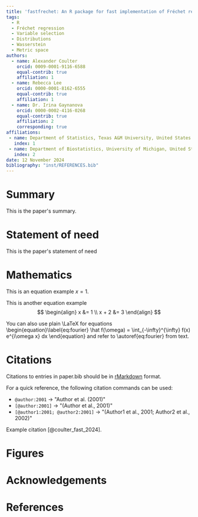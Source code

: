 ```yaml
---
title: 'fastfrechet: An R package for fast implementation of Fréchet regression functions for distribution responses'
tags:
  - R
  - Fréchet regression
  - Variable selection
  - Distributions
  - Wasserstein
  - Metric space
authors:
  - name: Alexander Coulter
    orcid: 0009-0001-9116-6588
    equal-contrib: true
    affiliation: 1
  - name: Rebecca Lee
    orcid: 0000-0001-8162-6555
    equal-contrib: true
    affiliation: 1
  - name: Dr. Irina Gaynanova
    orcid: 0000-0002-4116-0268
    equal-contrib: true
    affiliation: 2
    corresponding: true
affiliations:
 - name: Department of Statistics, Texas A&M University, United States
   index: 1
 - name: Department of Biostatistics, University of Michigan, United States
   index: 2
date: 12 November 2024
bibliography: "inst/REFERENCES.bib"
---
```


# Summary

This is the paper's summary.

# Statement of need

This is the paper's statement of need

# Mathematics

This is an equation example $x = 1$.

This is another equation example
$$
\begin{align}
x &= 1 \\
x + 2 &= 3
\end{align}
$$

You can also use plain \LaTeX for equations
\begin{equation}\label{eq:fourier}
\hat f(\omega) = \int_{-\infty}^{\infty} f(x) e^{i\omega x} dx
\end{equation}
and refer to \autoref{eq:fourier} from text.

# Citations

Citations to entries in paper.bib should be in
[rMarkdown](http://rmarkdown.rstudio.com/authoring_bibliographies_and_citations.html)
format.

For a quick reference, the following citation commands can be used:
- `@author:2001`  ->  "Author et al. (2001)"
- `[@author:2001]` -> "(Author et al., 2001)"
- `[@author1:2001; @author2:2001]` -> "(Author1 et al., 2001; Author2 et al., 2002)"

Example citation [@coulter_fast_2024].

# Figures

# Acknowledgements

# References